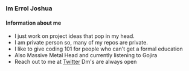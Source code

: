 ### Im Errol Joshua

#### Information about me
- I just work on project ideas that pop in my head.
- I am private person so, many of my repos are private.
- I like to give coding 101 for people who can't get a formal education
- Also Massive Metal Head and currently listening to Gojira
- Reach out to me at [Twitter](https://twitter.com/erroljoshua7) Dm's are always open



<!--
**DocMonster7/DocMonster7** is a ✨ _special_ ✨ repository because its `README.md` (this file) appears on your GitHub profile.

Here are some ideas to get you started:

- 🔭 I’m currently working on ...
- 🌱 I’m currently learning ...
- 👯 I’m looking to collaborate on ...
- 🤔 I’m looking for help with ...
- 💬 Ask me about ...
- 📫 How to reach me: ...
- 😄 Pronouns: ...
- ⚡ Fun fact: ...
-->
